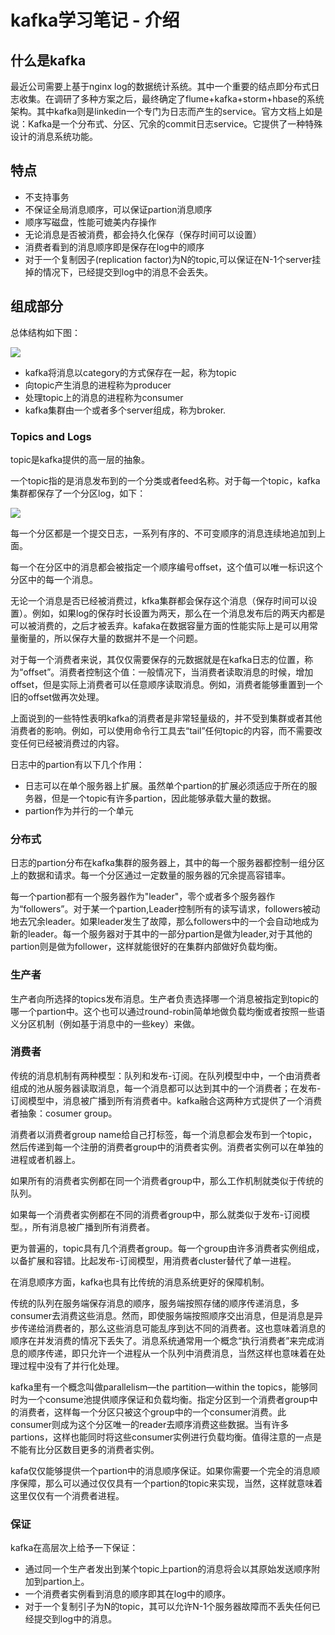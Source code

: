 # kafka学习笔记 - 介绍

## 什么是kafka

最近公司需要上基于nginx log的数据统计系统。其中一个重要的结点即分布式日志收集。在调研了多种方案之后，最终确定了flume+kafka+storm+hbase的系统架构。其中kafka则是linkedin一个专门为日志而产生的service。官方文档上如是说：Kafka是一个分布式、分区、冗余的commit日志service。它提供了一种特殊设计的消息系统功能。

## 特点

- 不支持事务
- 不保证全局消息顺序，可以保证partion消息顺序
- 顺序写磁盘，性能可媲美内存操作
- 无论消息是否被消费，都会持久化保存（保存时间可以设置）
- 消费者看到的消息顺序即是保存在log中的顺序
- 对于一个复制因子(replication factor)为N的topic,可以保证在N-1个server挂掉的情况下，已经提交到log中的消息不会丢失。

## 组成部分

总体结构如下图：

![](http://kafka.apache.org/images/producer_consumer.png)

- kafka将消息以category的方式保存在一起，称为topic
- 向topic产生消息的进程称为producer
- 处理topic上的消息的进程称为consumer
- kafka集群由一个或者多个server组成，称为broker.

### Topics and Logs

topic是kafka提供的高一层的抽象。

一个topic指的是消息发布到的一个分类或者feed名称。对于每一个topic，kafka集群都保存了一个分区log，如下：

![](http://kafka.apache.org/images/log_anatomy.png)

每一个分区都是一个提交日志，一系列有序的、不可变顺序的消息连续地追加到上面。

每一个在分区中的消息都会被指定一个顺序编号offset，这个值可以唯一标识这个分区中的每一个消息。

无论一个消息是否已经被消费过，kfka集群都会保存这个消息（保存时间可以设置）。例如，如果log的保存时长设置为两天，那么在一个消息发布后的两天内都是可以被消费的，之后才被丢弃。kafaka在数据容量方面的性能实际上是可以用常量衡量的，所以保存大量的数据并不是一个问题。

对于每一个消费者来说，其仅仅需要保存的元数据就是在kafka日志的位置，称为“offset”。消费者控制这个值：一般情况下，当消费者读取消息的时候，增加offset，但是实际上消费者可以任意顺序读取消息。例如，消费者能够重置到一个旧的offset做再次处理。

上面说到的一些特性表明kafka的消费者是非常轻量级的，并不受到集群或者其他消费者的影响。例如，可以使用命令行工具去“tail”任何topic的内容，而不需要改变任何已经被消费过的内容。

日志中的partion有以下几个作用：

- 日志可以在单个服务器上扩展。虽然单个partion的扩展必须适应于所在的服务器，但是一个topic有许多partion，因此能够承载大量的数据。
- partion作为并行的一个单元

### 分布式

日志的partion分布在kafka集群的服务器上，其中的每一个服务器都控制一组分区上的数据和请求。每一个分区通过一定数量的服务器的冗余提高容错率。

每一个partion都有一个服务器作为"leader"，零个或者多个服务器作为“followers”。对于某一个partion,Leader控制所有的读写请求，followers被动地去冗余leader。如果leader发生了故障，那么followers中的一个会自动地成为新的leader。每一个服务器对于其中的一部分partion是做为leader,对于其他的partion则是做为follower，这样就能很好的在集群内部做好负载均衡。

### 生产者

生产者向所选择的topics发布消息。生产者负责选择哪一个消息被指定到topic的哪一个partion中。这个也可以通过round-robin简单地做负载均衡或者按照一些语义分区机制（例如基于消息中的一些key）来做。

### 消费者

传统的消息机制有两种模型：队列和发布-订阅。在队列模型中中，一个由消费者组成的池从服务器读取消息，每一个消息都可以达到其中的一个消费者；在发布-订阅模型中，消息被广播到所有消费者中。kafka融合这两种方式提供了一个消费者抽象：cosumer group。

消费者以消费者group name给自己打标签，每一个消息都会发布到一个topic，然后传递到每一个注册的消费者group中的消费者实例。消费者实例可以在单独的进程或者机器上。

如果所有的消费者实例都在同一个消费者group中，那么工作机制就类似于传统的队列。

如果每一个消费者实例都在不同的消费者group中，那么就类似于发布-订阅模型。，所有消息被广播到所有消费者。

更为普遍的，topic具有几个消费者group。每一个group由许多消费者实例组成，以备扩展和容错。比起发布-订阅模型，用消费者cluster替代了单一进程。

在消息顺序方面，kafka也具有比传统的消息系统更好的保障机制。

传统的队列在服务端保存消息的顺序，服务端按照存储的顺序传递消息，多consumer去消费这些消息。然而，即使服务端按照顺序交出消息，但是消息是异步传递给消费者的，那么这些消息可能乱序到达不同的消费者。这也意味着消息的顺序在并发消费的情况下丢失了。消息系统通常用一个概念“执行消费者”来完成消息的顺序传递，即只允许一个进程从一个队列中消费消息，当然这样也意味着在处理过程中没有了并行化处理。

kafka里有一个概念叫做parallelism—the partition—within the topics，能够同时为一个consume池提供顺序保证和负载均衡。指定分区到一个消费者group中的消费者，这样每一个分区只被这个group中的一个consumer消费。此consumer则成为这个分区唯一的reader去顺序消费这些数据。当有许多partions，这样也能同时将这些consumer实例进行负载均衡。值得注意的一点是不能有比分区数目更多的消费者实例。

kafa仅仅能够提供一个partion中的消息顺序保证。如果你需要一个完全的消息顺序保障，那么可以通过仅仅具有一个partion的topic来实现，当然，这样就意味着这里仅仅有一个消费者进程。

### 保证

kafka在高层次上给予一下保证：

- 通过同一个生产者发出到某个topic上partion的消息将会以其原始发送顺序附加到partion上。
- 一个消费者实例看到消息的顺序即其在log中的顺序。
- 对于一个复制引子为N的topic，其可以允许N-1个服务器故障而不丢失任何已经提交到log中的消息。


